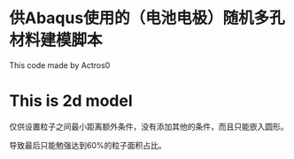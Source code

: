 # 供Abaqus使用的（电池电极）随机多孔材料建模脚本

This code made by Actros0

# This is 2d model

仅供设置粒子之间最小距离额外条件，没有添加其他的条件，而且只能嵌入圆形。

导致最后只能勉强达到60%的粒子面积占比。
